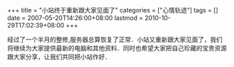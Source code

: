 +++
title = "小站终于重新跟大家见面了"
categories = ["心情轨迹"]
tags = []
date = 2007-05-20T14:26:00+08:00
lastmod = 2010-10-29T17:02:39+08:00
+++



经过了一个半月的整修,服务器总算恢复了正常．小站又重新跟大家见面了，我们将继续为大家提供最新的电脑和其他资料．同时也希望大家把自己珍藏的宝贵资源跟大家分享，让我们共同把小站作好．